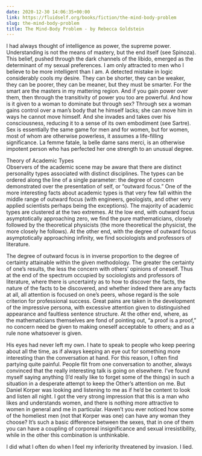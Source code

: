 ```yaml
---
date: 2020-12-30 14:06:35+00:00
link: https://fluidself.org/books/fiction/the-mind-body-problem
slug: the-mind-body-problem
title: The Mind-Body Problem - by Rebecca Goldstein
---
```


I had always thought of intelligence as power, the supreme power. Understanding is not the means of mastery, but the end itself (see Spinoza). This belief, pushed through the dark channels of the libido, emerged as the determinant of my sexual preferences. I am only attracted to men who I believe to be more intelligent than I am. A detected mistake in logic considerably cools my desire. They can be shorter, they can be weaker, they can be poorer, they can be meaner, but they must be smarter. For the smart are the masters in my mattering region. And if you gain power over them, then through the transitivity of power you too are powerful. And how is it given to a woman to dominate but through sex? Through sex a woman gains control over a man’s body that he himself lacks; she can move him in ways he cannot move himself. And she invades and takes over his consciousness, reducing it to a sense of its own embodiment (see Sartre). Sex is essentially the same game for men and for women, but for women, most of whom are otherwise powerless, it assumes a life-filling significance. La femme fatale, la belle dame sans merci, is an otherwise impotent person who has perfected her one strength to an unusual degree.

Theory of Academic Types  
Observers of the academic scene may be aware that there are distinct personality types associated with distinct disciplines. The types can be ordered along the line of a single parameter: the degree of concern demonstrated over the presentation of self, or “outward focus.” One of the more interesting facts about academic types is that very few fall within the middle range of outward focus (with engineers, geologists, and other very applied scientists perhaps being the exceptions). The majority of academic types are clustered at the two extremes. At the low end, with outward focus asymptotically approaching zero, we find the pure mathematicians, closely followed by the theoretical physicists (the more theoretical the physicist, the more closely he follows). At the other end, with the degree of outward focus asymptotically approaching infinity, we find sociologists and professors of literature.

The degree of outward focus is in inverse proportion to the degree of certainty attainable within the given methodology. The greater the certainty of one’s results, the less the concern with others’ opinions of oneself. Thus at the end of the spectrum occupied by sociologists and professors of literature, where there is uncertainty as to how to discover the facts, the nature of the facts to be discovered, and whether indeed there are any facts at all, all attention is focused on one’s peers, whose regard is the sole criterion for professional success. Great pains are taken in the development of the impressive persona, with excessive attention given to distinguished appearance and faultless sentence structure. At the other end, where, as the mathematicians themselves are fond of pointing out, “a proof is a proof,” no concern need be given to making oneself acceptable to others; and as a rule none whatsoever is given.

His eyes had never left my own. I hate to speak to people who keep peering about all the time, as if always keeping an eye out for something more interesting than the conversation at hand. For this reason, I often find partying quite painful. People flit from one conversation to another, always convinced that the really interesting talk is going on elsewhere. I’ve found myself saying anything (I’d really like to forget some of the things) in such a situation in a desperate attempt to keep the Other’s attention on me. But Daniel Korper was looking and listening to me as if he’d be content to look and listen all night. I got the very strong impression that this is a man who likes and understands women, and there is nothing more attractive to women in general and me in particular. Haven’t you ever noticed how some of the homeliest men (not that Korper was one) can have any woman they choose? It’s such a basic difference between the sexes, that in one of them you can have a coupling of corporeal insignificance and sexual irresistibility, while in the other this combination is unthinkable.

I did what I often do when I feel my inferiority threatened by invasion. I lied.
